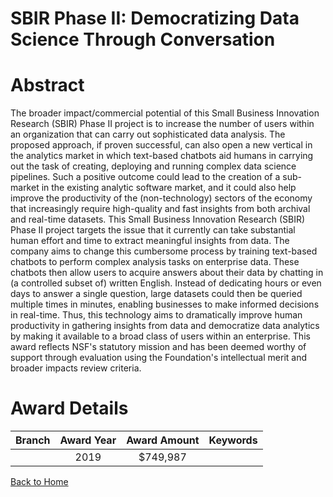 
SBIR Phase II: Democratizing Data Science Through Conversation
==============================================================

# Abstract


The broader impact/commercial potential of this Small Business Innovation Research (SBIR) Phase II project is to increase the number of users within an organization that can carry out sophisticated data analysis. The proposed approach, if proven successful, can also open a new vertical in the analytics market in which text-based chatbots aid humans in carrying out the task of creating, deploying and running complex data science pipelines. Such a positive outcome could lead to the creation of a sub-market in the existing analytic software market, and it could also help improve the productivity of the (non-technology) sectors of the economy that increasingly require high-quality and fast insights from both archival and real-time datasets. This Small Business Innovation Research (SBIR) Phase II project targets the issue that it currently can take substantial human effort and time to extract meaningful insights from data. The company aims to change this cumbersome process by training text-based chatbots to perform complex analysis tasks on enterprise data. These chatbots then allow users to acquire answers about their data by chatting in (a controlled subset of) written English. Instead of dedicating hours or even days to answer a single question, large datasets could then be queried multiple times in minutes, enabling businesses to make informed decisions in real-time. Thus, this technology aims to dramatically improve human productivity in gathering insights from data and democratize data analytics by making it available to a broad class of users within an enterprise. This award reflects NSF's statutory mission and has been deemed worthy of support through evaluation using the Foundation's intellectual merit and broader impacts review criteria.  

# Award Details

|Branch|Award Year|Award Amount|Keywords|
| :---: | :---: | :---: | :---: |
||2019|$749,987||
  
  


[Back to Home](https://github.com/chrischow/dod_sbir_awards/Reports/JT/#460)